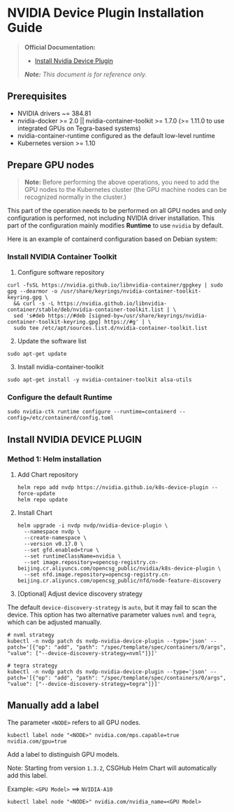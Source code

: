 # NVIDIA Device Plugin Installation Guide

> **Official Documentation:**
>
> - [Install Nvidia Device Plugin](https://github.com/NVIDIA/k8s-device-plugin?tab=readme-ov-file)
>
> ***Note:** This document is for reference only.* 

## Prerequisites

- NVIDIA drivers ~= 384.81
- nvidia-docker >= 2.0 || nvidia-container-toolkit >= 1.7.0 (>= 1.11.0 to use integrated GPUs on Tegra-based systems)
- nvidia-container-runtime configured as the default low-level runtime
- Kubernetes version >= 1.10

## Prepare GPU nodes

> **Note:** Before performing the above operations, you need to add the GPU nodes to the Kubernetes cluster (the GPU machine nodes can be recognized normally in the cluster.)

This part of the operation needs to be performed on all GPU nodes and only configuration is performed, not including NVIDIA driver installation. This part of the configuration mainly modifies **Runtime** to use `nvidia` by default.

Here is an example of containerd configuration based on Debian system:

### Install NVIDIA Container Toolkit

1. Configure software repository

```shell
curl -fsSL https://nvidia.github.io/libnvidia-container/gpgkey | sudo gpg --dearmor -o /usr/share/keyrings/nvidia-container-toolkit-keyring.gpg \
  && curl -s -L https://nvidia.github.io/libnvidia-container/stable/deb/nvidia-container-toolkit.list | \
  sed 's#deb https://#deb [signed-by=/usr/share/keyrings/nvidia-container-toolkit-keyring.gpg] https://#g' | \
  sudo tee /etc/apt/sources.list.d/nvidia-container-toolkit.list
```

2. Update the software list

```shell
sudo apt-get update
```

3. Install nvidia-container-toolkit

```shell
sudo apt-get install -y nvidia-container-toolkit alsa-utils
```

### Configure the default Runtime

```shell
sudo nvidia-ctk runtime configure --runtime=containerd --config=/etc/containerd/config.toml
```

## Install NVIDIA DEVICE PLUGIN

### Method 1: Helm installation

1. Add Chart repository

    ```shell
    helm repo add nvdp https://nvidia.github.io/k8s-device-plugin --force-update
    helm repo update
    ```

2. Install Chart

    ```shell
    helm upgrade -i nvdp nvdp/nvidia-device-plugin \
      --namespace nvdp \
      --create-namespace \
      --version v0.17.0 \
      --set gfd.enabled=true \
      --set runtimeClassName=nvidia \
      --set image.repository=opencsg-registry.cn-beijing.cr.aliyuncs.com/opencsg_public/nvidia/k8s-device-plugin \
      --set nfd.image.repository=opencsg-registry.cn-beijing.cr.aliyuncs.com/opencsg_public/nfd/node-feature-discovery
    ```

3. [Optional] Adjust device discovery strategy

The default `device-discovery-strategy` is `auto`, but it may fail to scan the device. This option has two alternative parameter values `nvml` and `tegra`, which can be adjusted manually.

```shell
# nvml strategy
kubectl -n nvdp patch ds nvdp-nvidia-device-plugin --type='json' --patch='[{"op": "add", "path": "/spec/template/spec/containers/0/args", "value": ["--device-discovery-strategy=nvml"]}]'

# tegra strategy
kubectl -n nvdp patch ds nvdp-nvidia-device-plugin --type='json' --patch='[{"op": "add", "path": "/spec/template/spec/containers/0/args", "value": ["--device-discovery-strategy=tegra"]}]'
```

## Manually add a label

The parameter `<NODE>` refers to all GPU nodes.

```shell
kubectl label node "<NODE>" nvidia.com/mps.capable=true nvidia.com/gpu=true
```

Add a label to distinguish GPU models.

Note: Starting from version `1.3.2`, CSGHub Helm Chart will automatically add this label.

Example: `<GPU Model>` ==> `NVIDIA-A10`

```shell
kubectl label node "<NODE>" nvidia.com/nvidia_name=<GPU Model>
```